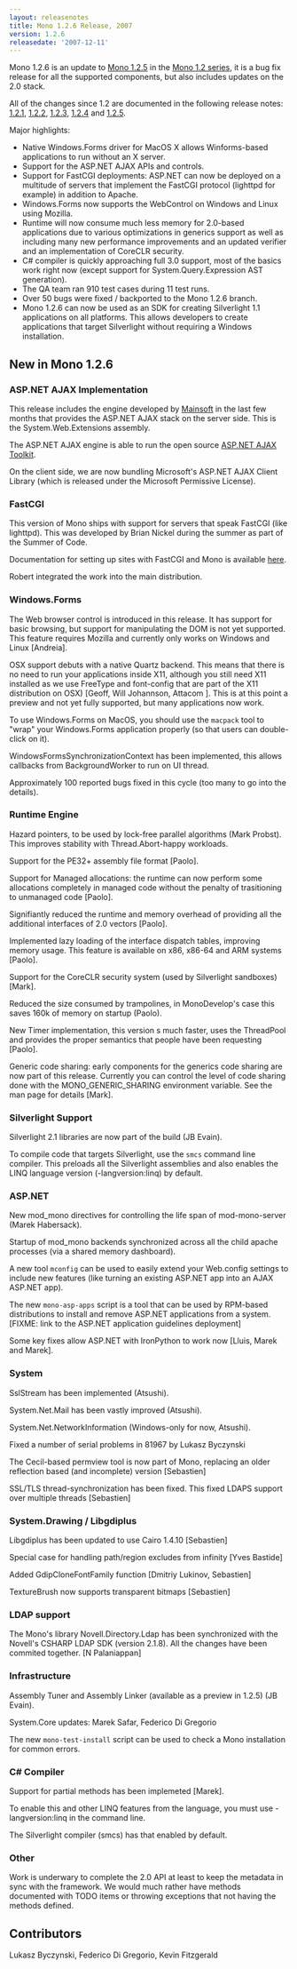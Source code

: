 ```yaml
---
layout: releasenotes
title: Mono 1.2.6 Release, 2007
version: 1.2.6
releasedate: '2007-12-11'
---
```


Mono 1.2.6 is an update to [Mono 1.2.5](http://www.go-mono.com/archive/1.2.5) in the [Mono 1.2 series](http://www.go-mono.com/archive/1.2), it is a bug fix release for all the supported components, but also includes updates on the 2.0 stack.

All of the changes since 1.2 are documented in the following release notes: [1.2.1](http://www.go-mono.com/archive/1.2.1), [1.2.2](http://www.go-mono.com/archive/1.2.2), [1.2.3](http://www.go-mono.com/archive/1.2.3), [1.2.4](http://www.go-mono.com/archive/1.2.4) and [1.2.5](http://www.go-mono.com/archive/1.2.5).

Major highlights:

-   Native Windows.Forms driver for MacOS X allows Winforms-based applications to run without an X server.
-   Support for the ASP.NET AJAX APIs and controls.
-   Support for FastCGI deployments: ASP.NET can now be deployed on a multitude of servers that implement the FastCGI protocol (lighttpd for example) in addition to Apache.
-   Windows.Forms now supports the WebControl on Windows and Linux using Mozilla.
-   Runtime will now consume much less memory for 2.0-based applications due to various optimizations in generics support as well as including many new performance improvements and an updated verifier and an implementation of CoreCLR security.
-   C# compiler is quickly approaching full 3.0 support, most of the basics work right now (except support for System.Query.Expression AST generation).
-   The QA team ran 910 test cases during 11 test runs.
-   Over 50 bugs were fixed / backported to the Mono 1.2.6 branch.
-   Mono 1.2.6 can now be used as an SDK for creating Silverlight 1.1 applications on all platforms. This allows developers to create applications that target Silverlight without requiring a Windows installation.

## New in Mono 1.2.6

### ASP.NET AJAX Implementation

This release includes the engine developed by [Mainsoft](http://www.mainsoft.com/) in the last few months that provides the ASP.NET AJAX stack on the server side. This is the System.Web.Extensions assembly.

The ASP.NET AJAX engine is able to run the open source [ASP.NET AJAX Toolkit](http://ajax.asp.net/ajaxtoolkit/).

On the client side, we are now bundling Microsoft's ASP.NET AJAX Client Library (which is released under the Microsoft Permissive License).

### FastCGI

This version of Mono ships with support for servers that speak FastCGI (like lighttpd). This was developed by Brian Nickel during the summer as part of the Summer of Code.

Documentation for setting up sites with FastCGI and Mono is available [here](/FastCGI).

Robert integrated the work into the main distribution.

### Windows.Forms

The Web browser control is introduced in this release. It has support for basic browsing, but support for manipulating the DOM is not yet supported. This feature requires Mozilla and currently only works on Windows and Linux \[Andreia\].

OSX support debuts with a native Quartz backend. This means that there is no need to run your applications inside X11, although you still need X11 installed as we use FreeType and font-config that are part of the X11 distribution on OSX) \[Geoff, Will Johannson, Attacom \]. This is at this point a preview and not yet fully supported, but many applications now work.

To use Windows.Forms on MacOS, you should use the `macpack` tool to "wrap" your Windows.Forms application properly (so that users can double-click on it).

WindowsFormsSynchronizationContext has been implemented, this allows callbacks from BackgroundWorker to run on UI thread.

Approximately 100 reported bugs fixed in this cycle (too many to go into the details).

### Runtime Engine

Hazard pointers, to be used by lock-free parallel algorithms (Mark Probst). This improves stability with Thread.Abort-happy workloads.

Support for the PE32+ assembly file format \[Paolo\].

Support for Managed allocations: the runtime can now perform some allocations completely in managed code without the penalty of trasitioning to unmanaged code \[Paolo\].

Signifiantly reduced the runtime and memory overhead of providing all the additional interfaces of 2.0 vectors \[Paolo\].

Implemented lazy loading of the interface dispatch tables, improving memory usage. This feature is available on x86, x86-64 and ARM systems \[Paolo\].

Support for the CoreCLR security system (used by Silverlight sandboxes) \[Mark\].

Reduced the size consumed by trampolines, in MonoDevelop's case this saves 160k of memory on startup (Paolo).

New Timer implementation, this version s much faster, uses the ThreadPool and provides the proper semantics that people have been requesting \[Paolo\].

Generic code sharing: early components for the generics code sharing are now part of this release. Currently you can control the level of code sharing done with the MONO_GENERIC_SHARING environment variable. See the man page for details \[Mark\].

### Silverlight Support

Silverlight 2.1 libraries are now part of the build (JB Evain).

To compile code that targets Silverlight, use the `smcs` command line compiler. This preloads all the Silverlight assemblies and also enables the LINQ language version (-langversion:linq) by default.

### ASP.NET

New mod_mono directives for controlling the life span of mod-mono-server (Marek Habersack).

Startup of mod_mono backends synchronized across all the child apache processes (via a shared memory dashboard).

A new tool `mconfig` can be used to easily extend your Web.config settings to include new features (like turning an existing ASP.NET app into an AJAX ASP.NET app).

The new `mono-asp-apps` script is a tool that can be used by RPM-based distributions to install and remove ASP.NET applications from a system. \[FIXME: link to the ASP.NET application guidelines deployment\]

Some key fixes allow ASP.NET with IronPython to work now \[Lluis, Marek and Marek\].

### System

SslStream has been implemented (Atsushi).

System.Net.Mail has been vastly improved (Atsushi).

System.Net.NetworkInformation (Windows-only for now, Atsushi).

Fixed a number of serial problems in 81967 by Lukasz Byczynski

The Cecil-based permview tool is now part of Mono, replacing an older reflection based (and incomplete) version \[Sebastien\]

SSL/TLS thread-synchronization has been fixed. This fixed LDAPS support over multiple threads \[Sebastien\]

### System.Drawing / Libgdiplus

Libgdiplus has been updated to use Cairo 1.4.10 \[Sebastien\]

Special case for handling path/region excludes from infinity \[Yves Bastide\]

Added GdipCloneFontFamily function \[Dmitriy Lukinov, Sebastien\]

TextureBrush now supports transparent bitmaps \[Sebastien\]

### LDAP support

The Mono's library Novell.Directory.Ldap has been synchronized with the Novell's CSHARP LDAP SDK (version 2.1.8). All the changes have been commited together. \[N Palaniappan\]

### Infrastructure

Assembly Tuner and Assembly Linker (available as a preview in 1.2.5) (JB Evain).

System.Core updates: Marek Safar, Federico Di Gregorio

The new `mono-test-install` script can be used to check a Mono installation for common errors.

### C# Compiler

Support for partial methods has been implemeted \[Marek\].

To enable this and other LINQ features from the language, you must use -langversion:linq in the command line.

The Silverlight compiler (smcs) has that enabled by default.

### Other

Work is underwary to complete the 2.0 API at least to keep the metadata in sync with the framework. We would much rather have methods documented with TODO items or throwing exceptions that not having the methods defined.

## Contributors

Lukasz Byczynski, Federico Di Gregorio, Kevin Fitzgerald
